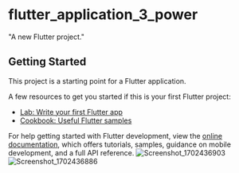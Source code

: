 # flutter_application_3_power

"A new Flutter project."

## Getting Started

This project is a starting point for a Flutter application.

A few resources to get you started if this is your first Flutter project:

- [Lab: Write your first Flutter app](https://docs.flutter.dev/get-started/codelab)
- [Cookbook: Useful Flutter samples](https://docs.flutter.dev/cookbook)

For help getting started with Flutter development, view the
[online documentation](https://docs.flutter.dev/), which offers tutorials,
samples, guidance on mobile development, and a full API reference.
![Screenshot_1702436903](https://github.com/adhilfouzi/colne_powerApplication/assets/141894607/57b68eaf-0bde-40d0-9154-0c6178b4355d)
![Screenshot_1702436886](https://github.com/adhilfouzi/colne_powerApplication/assets/141894607/92cd838d-c739-42a3-9ced-e82ed7f5e97e)
